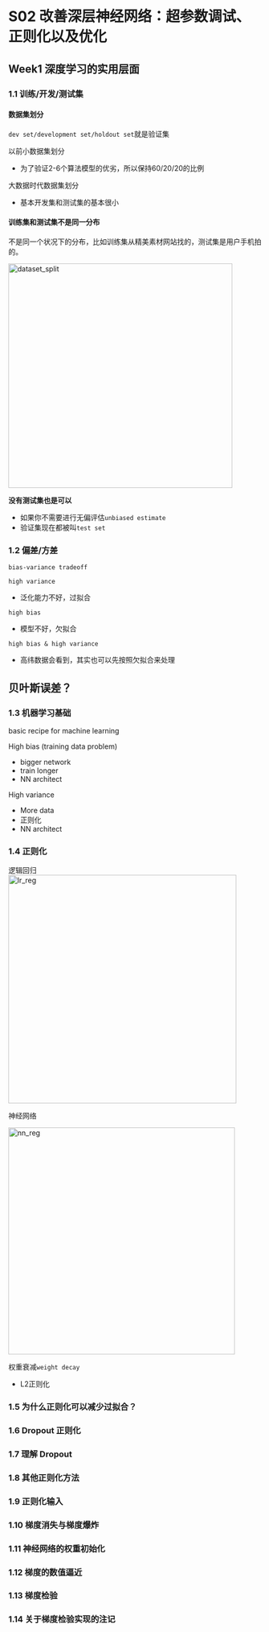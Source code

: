 # S02 改善深层神经网络：超参数调试、正则化以及优化



## Week1 深度学习的实用层面



### 1.1  训练/开发/测试集

#### 数据集划分
`dev set/development set/holdout set`就是验证集

以前小数据集划分
- 为了验证2-6个算法模型的优劣，所以保持60/20/20的比例


大数据时代数据集划分
- 基本开发集和测试集的基本很小

#### 训练集和测试集不是同一分布

不是同一个状况下的分布，比如训练集从精美素材网站找的，测试集是用户手机拍的。

<img width="446" alt="dataset_split" src="https://user-images.githubusercontent.com/41643043/58600276-89dafe00-82b6-11e9-8b08-ad69b09b5d20.png">

**没有测试集也是可以**
- 如果你不需要进行无偏评估`unbiased estimate`
- 验证集现在都被叫`test set`



### 1.2  偏差/方差

`bias-variance tradeoff`

`high variance`
- 泛化能力不好，过拟合

`high bias`
- 模型不好，欠拟合


`high bias & high variance`
- 高纬数据会看到，其实也可以先按照欠拟合来处理


贝叶斯误差？
- 





### 1.3  机器学习基础


basic recipe for machine learning


High bias (training data problem)
- bigger network
- train longer
- NN architect

High variance
- More data
- 正则化
- NN architect 

### 1.4  正则化

逻辑回归
<img width="454" alt="lr_reg" src="https://user-images.githubusercontent.com/41643043/58601346-f22bde80-82ba-11e9-88f6-a599f1eec720.png">

神经网络

<img width="451" alt="nn_reg" src="https://user-images.githubusercontent.com/41643043/58601348-f35d0b80-82ba-11e9-94f2-2894f90d5de8.png">

权重衰减`weight decay`
- L2正则化



### 1.5  为什么正则化可以减少过拟合？









### 1.6  Dropout 正则化

### 1.7  理解 Dropout

### 1.8  其他正则化方法

### 1.9  正则化输入

### 1.10  梯度消失与梯度爆炸

### 1.11  神经网络的权重初始化

### 1.12  梯度的数值逼近

### 1.13  梯度检验

### 1.14  关于梯度检验实现的注记







